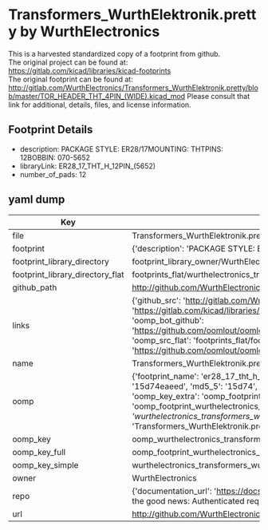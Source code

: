 # Transformers_WurthElektronik.pretty by WurthElectronics  
This is a harvested standardized copy of a footprint from github.  
The original project can be found at:  
https://gitlab.com/kicad/libraries/kicad-footprints  
The original footprint can be found at:
http://gitlab.com/WurthElectronics/Transformers_WurthElektronik.pretty/blob/master/TOR_HEADER_THT_4PIN_(WIDE).kicad_mod
Please consult that link for additional, details, files, and license information.  
## Footprint Details
* description: PACKAGE STYLE: ER28/17MOUNTING: THTPINS: 12BOBBIN: 070-5652  
* libraryLink: ER28_17_THT_H_12PIN_(5652)  
* number_of_pads: 12  
## yaml dump  
| Key | Value |  
| --- | --- |  
| file | Transformers_WurthElektronik.pretty/ER28_17_THT_H_12PIN_(5652).kicad_mod |  
| footprint | {'description': 'PACKAGE STYLE: ER28/17MOUNTING: THTPINS: 12BOBBIN: 070-5652', 'libraryLink': 'ER28_17_THT_H_12PIN_(5652)', 'number_of_pads': 12} |  
| footprint_library_directory | footprint_library_owner/WurthElectronics_Transformers_WurthElektronik.pretty |  
| footprint_library_directory_flat | footprints_flat/wurthelectronics_transformers_wurthelektronik_er28_17_tht_h_12pin_(5652)/working |  
| github_path | http://github.com/WurthElectronics/Transformers_WurthElektronik.pretty/blob/master/ER28_17_THT_H_12PIN_(5652).kicad_mod |  
| links | {'github_src': 'http://gitlab.com/WurthElectronics/Transformers_WurthElektronik.pretty/blob/master/TOR_HEADER_THT_4PIN_(WIDE).kicad_mod', 'github_src_repo': 'https://gitlab.com/kicad/libraries/kicad-footprints', 'oomp_bot': 'footprints/wurthelectronics_transformers_wurthelektronik_er28_17_tht_h_12pin_(5652)/working', 'oomp_bot_github': 'https://github.com/oomlout/oomlout_oomp_footprint_bot/tree/main/footprints/wurthelectronics_transformers_wurthelektronik_er28_17_tht_h_12pin_(5652)/working', 'oomp_src_flat': 'footprints_flat/footprints_flat/wurthelectronics_transformers_wurthelektronik_er28_17_tht_h_12pin_(5652)/working', 'oomp_src_flat_github': 'https://github.com/oomlout/oomlout_oomp_footprint_src/tree/main/footprints_flat/wurthelectronics_transformers_wurthelektronik_er28_17_tht_h_12pin_(5652)/working'} |  
| name | Transformers_WurthElektronik.pretty |  
| oomp | {'footprint_name': 'er28_17_tht_h_12pin_(5652)', 'library_name': 'transformers_wurthelektronik', 'md5': '15d74eaeed3a6d319abced67c3fc329e', 'md5_10': '15d74eaeed', 'md5_5': '15d74', 'md5_6': '15d74e', 'oomp_key': 'oomp_wurthelectronics_transformers_wurthelektronik_er28_17_tht_h_12pin_(5652)', 'oomp_key_extra': 'oomp_footprint_wurthelectronics_transformers_wurthelektronik_er28_17_tht_h_12pin_(5652)', 'oomp_key_full': 'oomp_footprint_wurthelectronics_transformers_wurthelektronik_er28_17_tht_h_12pin_(5652)_15d74e', 'oomp_key_simple': 'wurthelectronics_transformers_wurthelektronik_er28_17_tht_h_12pin_(5652)', 'original_filename': 'Transformers_WurthElektronik.pretty/ER28_17_THT_H_12PIN_(5652).kicad_mod', 'owner_name': 'wurthelectronics'} |  
| oomp_key | oomp_wurthelectronics_transformers_wurthelektronik_er28_17_tht_h_12pin_(5652) |  
| oomp_key_full | oomp_footprint_wurthelectronics_transformers_wurthelektronik_er28_17_tht_h_12pin_(5652) |  
| oomp_key_simple | wurthelectronics_transformers_wurthelektronik_er28_17_tht_h_12pin_(5652) |  
| owner | WurthElectronics |  
| repo | {'documentation_url': 'https://docs.github.com/rest/overview/resources-in-the-rest-api#rate-limiting', 'message': "API rate limit exceeded for 84.66.173.59. (But here's the good news: Authenticated requests get a higher rate limit. Check out the documentation for more details.)"} |  
| url | http://github.com/WurthElectronics/Transformers_WurthElektronik.pretty |  

